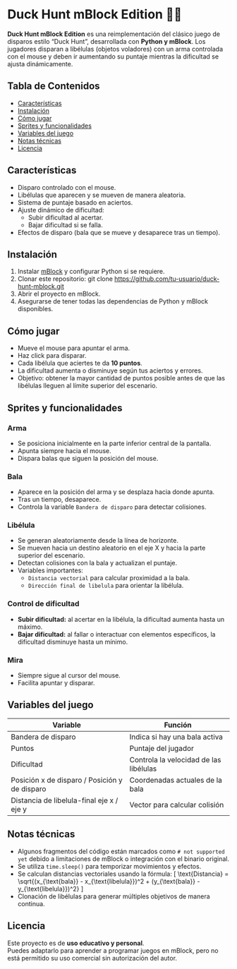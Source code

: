 # Duck Hunt mBlock Edition 🦆🎯

**Duck Hunt mBlock Edition** es una reimplementación del clásico juego de disparos estilo “Duck Hunt”, desarrollada con **Python y mBlock**. Los jugadores disparan a libélulas (objetos voladores) con un arma controlada con el mouse y deben ir aumentando su puntaje mientras la dificultad se ajusta dinámicamente.

## Tabla de Contenidos
- [Características](#características)
- [Instalación](#instalación)
- [Cómo jugar](#cómo-jugar)
- [Sprites y funcionalidades](#sprites-y-funcionalidades)
- [Variables del juego](#variables-del-juego)
- [Notas técnicas](#notas-técnicas)
- [Licencia](#licencia)

## Características
- Disparo controlado con el mouse.
- Libélulas que aparecen y se mueven de manera aleatoria.
- Sistema de puntaje basado en aciertos.
- Ajuste dinámico de dificultad:
  - Subir dificultad al acertar.
  - Bajar dificultad si se falla.
- Efectos de disparo (bala que se mueve y desaparece tras un tiempo).

## Instalación
1. Instalar [mBlock](https://www.mblock.cc/) y configurar Python si se requiere.
2. Clonar este repositorio:
   git clone https://github.com/tu-usuario/duck-hunt-mblock.git
3. Abrir el proyecto en mBlock.
4. Asegurarse de tener todas las dependencias de Python y mBlock disponibles.

## Cómo jugar
- Mueve el mouse para apuntar el arma.
- Haz click para disparar.
- Cada libélula que aciertes te da **10 puntos**.
- La dificultad aumenta o disminuye según tus aciertos y errores.
- Objetivo: obtener la mayor cantidad de puntos posible antes de que las libélulas lleguen al límite superior del escenario.

## Sprites y funcionalidades

### Arma
- Se posiciona inicialmente en la parte inferior central de la pantalla.
- Apunta siempre hacia el mouse.
- Dispara balas que siguen la posición del mouse.

### Bala
- Aparece en la posición del arma y se desplaza hacia donde apunta.
- Tras un tiempo, desaparece.
- Controla la variable `Bandera de disparo` para detectar colisiones.

### Libélula
- Se generan aleatoriamente desde la línea de horizonte.
- Se mueven hacia un destino aleatorio en el eje X y hacia la parte superior del escenario.
- Detectan colisiones con la bala y actualizan el puntaje.
- Variables importantes:  
  - `Distancia vectorial` para calcular proximidad a la bala.  
  - `Dirección final de libelula` para orientar la libélula.

### Control de dificultad
- **Subir dificultad:** al acertar en la libélula, la dificultad aumenta hasta un máximo.  
- **Bajar dificultad:** al fallar o interactuar con elementos específicos, la dificultad disminuye hasta un mínimo.

### Mira
- Siempre sigue al cursor del mouse.
- Facilita apuntar y disparar.

## Variables del juego
| Variable | Función |
|----------|---------|
| Bandera de disparo | Indica si hay una bala activa |
| Puntos | Puntaje del jugador |
| Dificultad | Controla la velocidad de las libélulas |
| Posición x de disparo / Posición y de disparo | Coordenadas actuales de la bala |
| Distancia de libelula-final eje x / eje y | Vector para calcular colisión |

## Notas técnicas
- Algunos fragmentos del código están marcados como `# not supported yet` debido a limitaciones de mBlock o integración con el binario original.
- Se utiliza `time.sleep()` para temporizar movimientos y efectos.
- Se calculan distancias vectoriales usando la fórmula:
  \[
  \text{Distancia} = \sqrt{(x_{\text{bala}} - x_{\text{libelula}})^2 + (y_{\text{bala}} - y_{\text{libelula}})^2}
  \]
- Clonación de libélulas para generar múltiples objetivos de manera continua.

## Licencia
Este proyecto es de **uso educativo y personal**.  
Puedes adaptarlo para aprender a programar juegos en mBlock, pero no está permitido su uso comercial sin autorización del autor.
